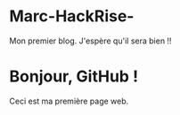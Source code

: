 # Marc-HackRise-
Mon premier blog. J'espère qu'il sera bien !!
<!DOCTYPE html>
<html>
  <head>
    <title>Ma première page</title>
  </head>
  <body>
    <h1>Bonjour, GitHub !</h1>
    <p>Ceci est ma première page web.</p>
  </body>
</html>